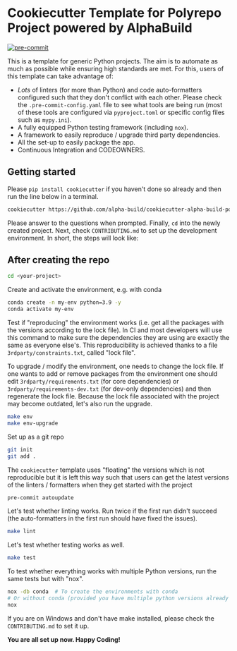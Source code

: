 # Cookiecutter Template for Polyrepo Project powered by AlphaBuild

[![pre-commit](https://img.shields.io/badge/pre--commit-enabled-brightgreen?logo=pre-commit&logoColor=white)](https://github.com/pre-commit/pre-commit)

This is a template for generic Python projects. The aim is to automate as much as possible while ensuring high
standards are met. For this, users of this template can take advantage of:

- _Lots_ of linters (for more than Python) and code auto-formatters configured such that they don't conflict
  with each other. Please check the `.pre-commit-config.yaml` file to see what tools are being run (most of these tools
  are configured via `pyproject.toml` or specific config files such as `mypy.ini`).
- A fully equipped Python testing framework (including `nox`).
- A framework to easily reproduce / upgrade third party dependencies.
- All the set-up to easily package the app.
- Continuous Integration and CODEOWNERS.

## Getting started

Please `pip install cookiecutter` if you haven't done so already and then run the line below in a terminal.

```bash
cookiecutter https://github.com/alpha-build/cookiecutter-alpha-build-polyrepo-py
```

Please answer to the questions when prompted. Finally, `cd` into the newly created project.
Next, check `CONTRIBUTING.md` to set up the development environment. In short, the steps will look like:

## After creating the repo

```bash
cd <your-project>
```

Create and activate the environment, e.g. with conda

```bash
conda create -n my-env python=3.9 -y
conda activate my-env
```

Test if "reproducing" the environment works (i.e. get all the packages with the versions according to the lock file).
In CI and most developers will use this command to make sure the dependencies they are using are exactly the same as
everyone else's. This reproducibility is achieved thanks to a file `3rdparty/constraints.txt`, called "lock file".

To upgrade / modify the environment, one needs to change the lock file. If one wants to add or remove packages from
the environment one should edit `3rdparty/requirements.txt` (for core dependencies) or `3rdparty/requirements-dev.txt`
(for dev-only dependencies) and then regenerate the lock file. Because the lock file associated with the project may
become outdated, let's also run the upgrade.

```bash
make env
make env-upgrade
```

Set up as a git repo

```bash
git init
git add .
```

The `cookiecutter` template uses "floating" the versions which is not reproducible but it is left this way such that
users can get the latest versions of the linters / formatters when they get started with the project

```bash
pre-commit autoupdate
```

Let's test whether linting works. Run twice if the first run didn't succeed (the auto-formatters in the first run should
have fixed the issues).

```bash
make lint
```

Let's test whether testing works as well.

```bash
make test
```

To test whether everything works with multiple Python versions, run the same tests but with "nox".

```bash
nox -db conda  # To create the environments with conda
# Or without conda (provided you have multiple python versions already installed)
nox
```

If you are on Windows and don't have make installed, please check the `CONTRIBUTING.md` to set it up.

**You are all set up now. Happy Coding!**
